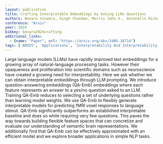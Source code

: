 ```yaml
---
layout: publication
title: Crafting Interpretable Embeddings by Asking LLMs Questions
authors: Benara Vinamra, Singh Chandan, Morris John X., Antonello Richard, Stoica Ion, Huth Alexander G., Gao Jianfeng
conference: "Arxiv"
year: 2024
bibkey: benara2024crafting
additional_links:
  - {name: "Paper", url: "https://arxiv.org/abs/2405.16714"}
tags: ['ARXIV', 'Applications', 'Interpretability And Interpretability', 'LLM', 'NLP', 'Prompting', 'Reinforcement Learning', 'Tools']
---
```

Large language models (LLMs) have rapidly improved text embeddings for a growing array of natural-language processing tasks. However their opaqueness and proliferation into scientific domains such as neuroscience have created a growing need for interpretability. Here we ask whether we can obtain interpretable embeddings through LLM prompting. We introduce question-answering embeddings (QA-Emb) embeddings where each feature represents an answer to a yes/no question asked to an LLM. Training QA-Emb reduces to selecting a set of underlying questions rather than learning model weights. We use QA-Emb to flexibly generate interpretable models for predicting fMRI voxel responses to language stimuli. QA-Emb significantly outperforms an established interpretable baseline and does so while requiring very few questions. This paves the way towards building flexible feature spaces that can concretize and evaluate our understanding of semantic brain representations. We additionally find that QA-Emb can be effectively approximated with an efficient model and we explore broader applications in simple NLP tasks.
